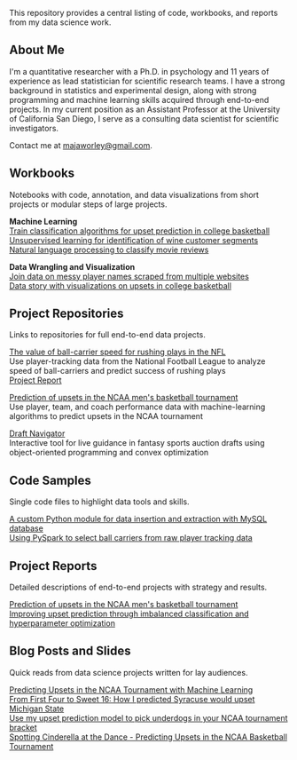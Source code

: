 This repository provides a central listing of code, workbooks, and reports from 
my data science work. 

## About Me
I'm a quantitative researcher with a Ph.D. in psychology and 11 years of experience 
as lead statistician for scientific research teams. I have a strong background 
in statistics and experimental design, along with strong programming and 
machine learning skills acquired through end-to-end projects. 
In my current position as an Assistant Professor at the University of California 
San Diego, I serve as a consulting data scientist for scientific investigators.

Contact me at majaworley@gmail.com.

## Workbooks
Notebooks with code, annotation, and data
visualizations from short projects or modular steps of large projects.

**Machine Learning**  
[Train classification algorithms for upset prediction in college basketball](notebooks/classifying_upsets.ipynb)  
[Unsupervised learning for identification of wine customer segments](notebooks/customer_clustering.ipynb)  
[Natural language processing to classify movie reviews](notebooks/review_classification.ipynb)  

**Data Wrangling and Visualization**  
[Join data on messy player names scraped from multiple websites](notebooks/player_matching.ipynb)  
[Data story with visualizations on upsets in college basketball ](notebooks/upset_visualization.ipynb)  

## Project Repositories
Links to repositories for full end-to-end data projects.  

[The value of ball-carrier speed for rushing plays in the NFL](https://github.com/mworles/nfl_tracking)  
Use player-tracking data from the National Football League to analyze speed of ball-carriers and predict success of rushing plays  
[Project Report](reports/nfl_tracking_1.pdf)  

[Prediction of upsets in the NCAA men's basketball tournament](https://github.com/mworles/upset_detector)  
Use player, team, and coach performance data with machine-learning algorithms to predict upsets in the NCAA tournament

[Draft Navigator](https://github.com/mworles/draftnav)  
Interactive tool for live guidance in fantasy sports auction drafts using object-oriented programming and convex optimization  
## Code Samples
Single code files to highlight data tools and skills.  

[A custom Python module for data insertion and extraction with MySQL database](code/transfer)  
[Using PySpark to select ball carriers from raw player tracking data](code/ball_carriers.py)  

## Project Reports
Detailed descriptions of end-to-end projects with strategy and results.  

[Prediction of upsets in the NCAA men's basketball tournament](reports/upset_prediction_1_report.pdf)  
[Improving upset prediction through imbalanced classification and hyperparameter optimization](reports/upset_prediction_2_report.pdf)  

## Blog Posts and Slides
Quick reads from data science projects written for lay audiences.  

[Predicting Upsets in the NCAA Tournament with Machine Learning](https://towardsdatascience.com/predicting-upsets-in-the-ncaa-tournament-with-machine-learning-816fecf41f01?source=friends_link&sk=b3590066d81db17f861ddc76da358e13)  
[From First Four to Sweet 16: How I predicted Syracuse would upset Michigan State](https://towardsdatascience.com/from-first-four-to-sweet-16-how-i-predicted-syracuse-would-upset-michigan-state-32fc95c96fa4?source=friends_link&sk=5c8890c53c838a154288c52183af0ae3)  
[Use my upset prediction model to pick underdogs in your NCAA tournament bracket](https://towardsdatascience.com/use-my-upset-prediction-model-to-pick-underdogs-in-your-ncaa-tournament-bracket-87c4aa3935f5?source=friends_link&sk=aa4bbb08d41a35ca6e40d984945b646f)  
[Spotting Cinderella at the Dance - Predicting Upsets in the NCAA Basketball Tournament](posts/upsets_deck.pdf)  
